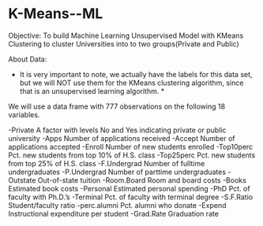 # K-Means--ML
Objective:
To build Machine Learning Unsupervised Model with KMeans Clustering to cluster Universities into to two groups(Private and Public)

About Data:
* It is very important to note, we actually have the labels for this data set, but we will NOT use them for the KMeans clustering algorithm, since that is an unsupervised learning algorithm. *

We will use a data frame with 777 observations on the following 18 variables.

-Private A factor with levels No and Yes indicating private or public university
-Apps Number of applications received
-Accept Number of applications accepted
-Enroll Number of new students enrolled
-Top10perc Pct. new students from top 10% of H.S. class
-Top25perc Pct. new students from top 25% of H.S. class
-F.Undergrad Number of fulltime undergraduates
-P.Undergrad Number of parttime undergraduates
-Outstate Out-of-state tuition
-Room.Board Room and board costs
-Books Estimated book costs
-Personal Estimated personal spending
-PhD Pct. of faculty with Ph.D.’s
-Terminal Pct. of faculty with terminal degree
-S.F.Ratio Student/faculty ratio
-perc.alumni Pct. alumni who donate
-Expend Instructional expenditure per student
-Grad.Rate Graduation rate
